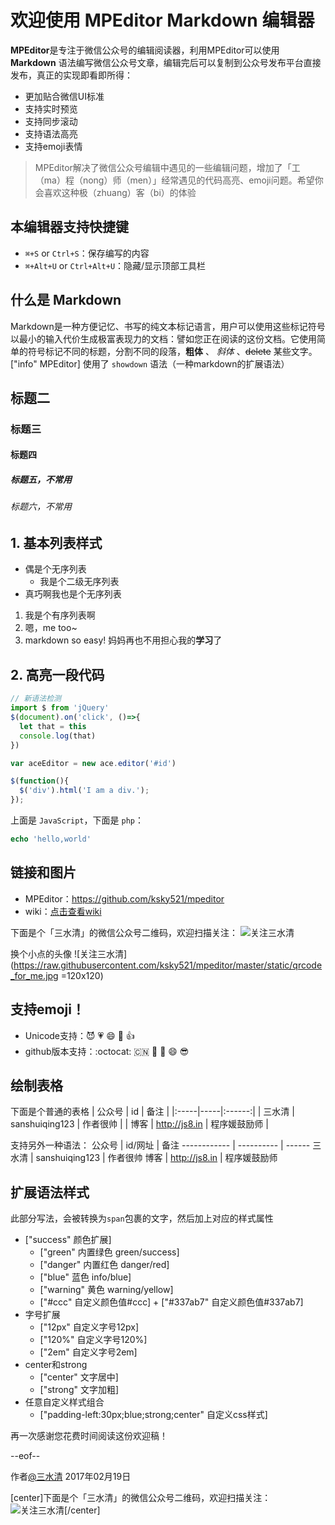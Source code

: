 # 欢迎使用 MPEditor Markdown 编辑器

**MPEditor**是专注于微信公众号的编辑阅读器，利用MPEditor可以使用 **Markdown** 语法编写微信公众号文章，编辑完后可以复制到公众号发布平台直接发布，真正的实现即看即所得：

* 更加贴合微信UI标准
* 支持实时预览
* 支持同步滚动
* 支持语法高亮
* 支持emoji表情

> MPEditor解决了微信公众号编辑中遇见的一些编辑问题，增加了「工（ma）程（nong）师（men）」经常遇见的代码高亮、emoji问题。希望你会喜欢这种极（zhuang）客（bi）的体验

## 本编辑器支持快捷键
* `⌘+S` or `Ctrl+S`：保存编写的内容
* `⌘+Alt+U` or `Ctrl+Alt+U`：隐藏/显示顶部工具栏

## 什么是 Markdown
Markdown是一种方便记忆、书写的纯文本标记语言，用户可以使用这些标记符号以最小的输入代价生成极富表现力的文档：譬如您正在阅读的这份文档。它使用简单的符号标记不同的标题，分割不同的段落，**粗体** 、 *斜体* 、~~delete~~ 某些文字。["info" MPEditor] 使用了 `showdown` 语法（一种markdown的扩展语法）

## 标题二
### 标题三
#### 标题四
##### 标题五，不常用
###### 标题六，不常用


## 1. 基本列表样式

* 偶是个无序列表
    - 我是个二级无序列表
* 真巧啊我也是个无序列表


1. 我是个有序列表啊
2. 嗯，me too~
3. markdown so easy! 妈妈再也不用担心我的**学习**了


## 2. 高亮一段代码

```js
// 新语法检测
import $ from 'jQuery'
$(document).on('click', ()=>{
  let that = this
  console.log(that)
})

var aceEditor = new ace.editor('#id')

$(function(){
  $('div').html('I am a div.');
});
```

上面是 `JavaScript`，下面是 `php`：

```php
echo 'hello,world'
```


## 链接和图片

* MPEditor：https://github.com/ksky521/mpeditor
* wiki：[点击查看wiki](https://github.com/ksky521/mpeditor/wiki)

下面是个「三水清」的微信公众号二维码，欢迎扫描关注：
![关注三水清](https://raw.githubusercontent.com/ksky521/mpeditor/master/static/qrcode_for_me.jpg)

换个小点的头像
![关注三水清](https://raw.githubusercontent.com/ksky521/mpeditor/master/static/qrcode_for_me.jpg =120x120)

## 支持emoji！

* Unicode支持：😈 💗 😄 🐂 👍
* github版本支持：:octocat: :cn: :red_car: :muscle: :smile: :sunglasses:

## 绘制表格
下面是个普通的表格
| 公众号 | id | 备注 |
|:-----|-----|:------:|
| 三水清 | sanshuiqing123   | 作者很帅 |
| 博客 | http://js8.in   | 程序媛鼓励师 |


支持另外一种语法：
公众号        | id/网址       | 备注
------------ | ----------   | ------
三水清 | sanshuiqing123 | 作者很帅 
博客 | http://js8.in   | 程序媛鼓励师 



## 扩展语法样式
此部分写法，会被转换为`span`包裹的文字，然后加上对应的样式属性

* ["success" 颜色扩展]
    * ["green" 内置绿色 green/success]
    * ["danger" 内置红色 danger/red]
    * ["blue" 蓝色 info/blue]
    * ["warning" 黄色 warning/yellow]
    * ["#ccc" 自定义颜色值#ccc] + ["#337ab7" 自定义颜色值#337ab7]
* 字号扩展
    - ["12px" 自定义字号12px]
    - ["120%" 自定义字号120%]
    - ["2em" 自定义字号2em]
* center和strong
    - ["center" 文字居中]
    - ["strong" 文字加粗]
* 任意自定义样式组合
    * ["padding-left:30px;blue;strong;center" 自定义css样式]

再一次感谢您花费时间阅读这份欢迎稿！

--eof--

作者[@三水清](http://weibo.com/sanshuiqing)
2017年02月19日

[center]下面是个「三水清」的微信公众号二维码，欢迎扫描关注：
![关注三水清](https://raw.githubusercontent.com/ksky521/mpeditor/master/static/qrcode_for_me.jpg)[/center]
